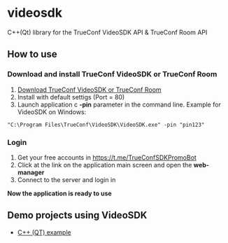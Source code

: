 # videosdk

C++(Qt) library for the TrueConf VideoSDK API & TrueConf Room API

## How to use

### Download and install TrueConf VideoSDK or TrueConf Room

   1. [Download TrueConf VideoSDK or TrueConf Room](https://github.com/TrueConf/pyVideoSDK/blob/main/download.md)
   1. Install with default settigs (Port = 80)
   1. Launch application c **-pin** parameter in the command line. Example for VideoSDK on Windows:
   
   ```
   "C:\Program Files\TrueConf\VideoSDK\VideoSDK.exe" -pin "pin123"
   ```

### Login

   1. Get your free accounts in https://t.me/TrueConfSDKPromoBot
   1. Click at the link on the application main screen and open the **web-manager**
   1. Connect to the server and login in

**Now the application is ready to use**   

## Demo projects using VideoSDK

* [C++ (QT) example](https://github.com/TrueConf/DemoQtVideoSDK)

